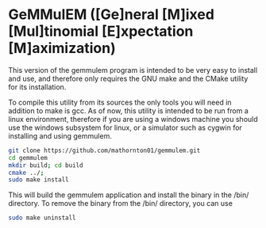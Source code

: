 # GeMMulEM (\[Ge\]neral \[M\]ixed \[Mul\]tinomial \[E\]xpectation \[M\]aximization)

This version of the gemmulem program is intended to be very easy to install and use, and therefore only
requires the GNU make and the CMake utility for its installation. 

To compile this utility from its sources the only tools you will need in addition to make is gcc. 
As of now, this utility is intended to be run from a linux environment, therefore if you are using 
a windows machine you should use the windows subsystem for linux, or a simulator such as cygwin for 
installing and using gemmulem. 

```bash
git clone https://github.com/mathornton01/gemmulem.git
cd gemmulem
mkdir build; cd build
cmake ../;
sudo make install
```

This will build the gemmulem application and install the binary in the /bin/ directory. 
To remove the binary from the /bin/ directory, you can use

```bash
sudo make uninstall 
```

